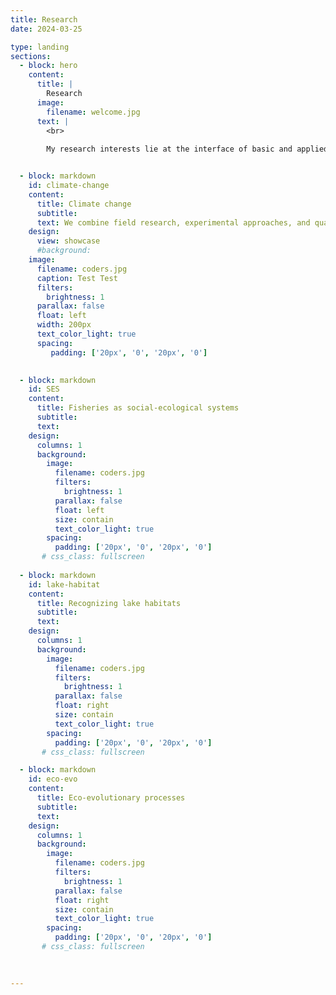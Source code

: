 ```yaml
---
title: Research
date: 2024-03-25

type: landing
sections:
  - block: hero
    content:
      title: |
        Research
      image:
        filename: welcome.jpg
      text: |
        <br>
        
        My research interests lie at the interface of basic and applied ecology.  I am broadly interested in how human interactions with freshwater ecosystems, including fishing, lake and fisheries management practices, and climate change, alter evolutionary and ecological processes in inland lakes, rivers, and the Great Lakes.  By understanding these responses, we can develop new approaches and practices for fisheries management in a rapidly changing landscape.


  - block: markdown
    id: climate-change
    content:
      title: Climate change
      subtitle: 
      text: We combine field research, experimental approaches, and quantitative modeling to understand how anthropogenic stressors influence freshwater fisheries, and develop new approaches to help important fisheries deal with a changing world. Climate change is rapidly transforming freshwater ecosystems. Warming waters are reducing available habitat for important cold- and coolwater species. Increasingly variable ice phenology on lakes alters the form and function of aquatic food webs.  Warmwater species and aquatic invasive species may experience increased habitat suitability under these changing conditions, portending significant changes to the fish communities present in many north-temperate lakes. <br> <br> We have used a range of approaches to understand the effects of climate change in inland waters, including analysis of long-term historical data, over-winter experiments, and simulation modeling. Our work has shown that spring phenology is becoming increasingly unpredictable, with deleterious effects on spring spawning species like walleye.  Warmer winters may also reduce the reproductive capacity of coolwater fishes through influences on egg quality.  To grapple with these changes, I have begun work to expand on the RAD (Resist-Accept-Direct) framework to develop forward thinking approaches to managing projected changes to the fisheries landscape.
    design:
      view: showcase
      #background:
    image:
      filename: coders.jpg
      caption: Test Test
      filters: 
        brightness: 1
      parallax: false
      float: left
      width: 200px
      text_color_light: true
      spacing:
         padding: ['20px', '0', '20px', '0']

        
  - block: markdown
    id: SES
    content:
      title: Fisheries as social-ecological systems
      subtitle: 
      text: 
    design:
      columns: 1
      background:
        image:
          filename: coders.jpg
          filters: 
            brightness: 1
          parallax: false
          float: left
          size: contain
          text_color_light: true
        spacing:
          padding: ['20px', '0', '20px', '0']
       # css_class: fullscreen
        
  - block: markdown
    id: lake-habitat
    content:
      title: Recognizing lake habitats
      subtitle: 
      text: 
    design:
      columns: 1
      background:
        image:
          filename: coders.jpg
          filters: 
            brightness: 1
          parallax: false
          float: right
          size: contain
          text_color_light: true
        spacing:
          padding: ['20px', '0', '20px', '0']
       # css_class: fullscreen

  - block: markdown
    id: eco-evo
    content:
      title: Eco-evolutionary processes
      subtitle: 
      text: 
    design:
      columns: 1
      background:
        image:
          filename: coders.jpg
          filters: 
            brightness: 1
          parallax: false
          float: right
          size: contain
          text_color_light: true
        spacing:
          padding: ['20px', '0', '20px', '0']
       # css_class: fullscreen
       

          
---
```

